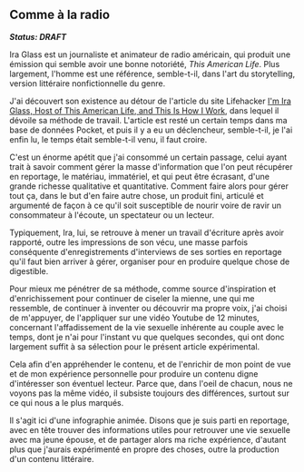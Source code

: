 ## Comme à la radio

***Status: DRAFT***

Ira Glass est un journaliste et animateur de radio américain, qui produit une émission qui semble avoir une bonne notoriété, *This American Life*. Plus largement, l'homme est une référence, semble-t-il, dans l'art du storytelling, version littéraire nonfictionnelle du genre.

J'ai découvert son existence au détour de l'article du site Lifehacker [I'm Ira Glass, Host of This American Life, and This Is How I Work][1], dans lequel il dévoile sa méthode de travail. L'article est resté un certain temps dans ma base de données Pocket, et puis il y a eu un déclencheur, semble-t-il, je l'ai enfin lu, le temps était semble-t-il venu, il faut croire.

[1]: http://lifehacker.com/im-ira-glass-host-of-this-american-life-and-this-is-h-1609562031

C'est un énorme apétit que j'ai consommé un certain passage, celui ayant trait à savoir comment gérer la masse d'information que l'on peut récupérer en reportage, le matériau, immatériel, et qui peut être écrasant, d'une grande richesse qualitative et quantitative. Comment faire alors pour gérer tout ça, dans le but d'en faire autre chose, un produit fini, articulé et argumenté de façon à ce qu'il soit susceptible de nourir voire de ravir un consommateur à l'écoute, un spectateur ou un lecteur.

Typiquement, Ira, lui, se retrouve à mener un travail d'écriture après avoir rapporté, outre les impressions de son vécu, une masse parfois conséquente d'enregistrements d'interviews de ses sorties en reportage qu'il faut bien arriver à gérer, organiser pour en produire quelque chose de digestible.

Pour mieux me pénétrer de sa méthode, comme source d'inspiration et d'enrichissement pour continuer de ciseler la mienne, une qui me ressemble, de continuer à inventer ou découvrir ma propre voix, j'ai choisi de m'appuyer, de l'appliquer sur une vidéo Youtube de 12 minutes, concernant l'affadissement de la vie sexuelle inhérente au couple avec le temps, dont je n'ai pour l'instant vu que quelques secondes, qui ont donc largement suffit à sa sélection pour le présent article expérimental.

Cela afin d'en appréhender le contenu, et de l'enrichir de mon point de vue et de mon expérience personnelle pour produire un contenu digne d'intéresser son éventuel lecteur. Parce que, dans l'oeil de chacun, nous ne voyons pas la même vidéo, il subsiste toujours des différences, surtout sur ce qui nous a le plus marqués.

Il s'agit ici d'une infographie animée. Disons que je suis parti en reportage, avec en tête trouver des informations utiles pour retrouver une vie sexuelle avec ma jeune épouse, et de partager alors ma riche expérience, d'autant plus que j'aurais expérimenté en propre des choses, outre la production d'un contenu littéraire.





